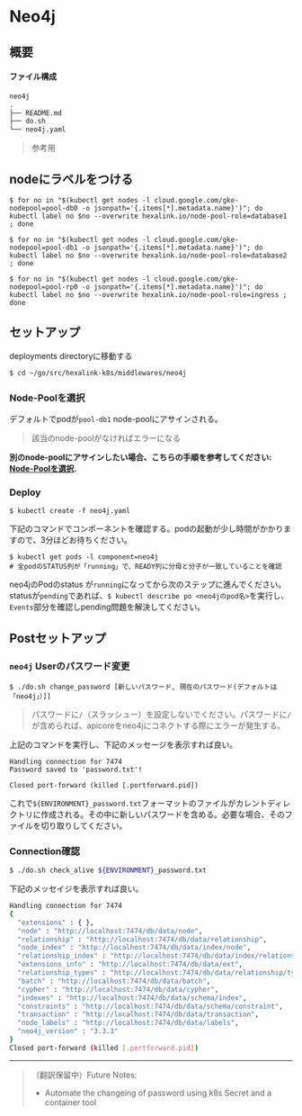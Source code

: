 # Neo4j

## 概要

#### ファイル構成

```bash
neo4j
.
├── README.md
├── do.sh
└── neo4j.yaml
```

> 参考用

## nodeにラベルをつける
```
$ for no in "$(kubectl get nodes -l cloud.google.com/gke-nodepool=pool-db0 -o jsonpath='{.items[*].metadata.name}')"; do kubectl label no $no --overwrite hexalink.io/node-pool-role=database1 ; done

$ for no in "$(kubectl get nodes -l cloud.google.com/gke-nodepool=pool-db1 -o jsonpath='{.items[*].metadata.name}')"; do kubectl label no $no --overwrite hexalink.io/node-pool-role=database2 ; done

$ for no in "$(kubectl get nodes -l cloud.google.com/gke-nodepool=pool-rp0 -o jsonpath='{.items[*].metadata.name}')"; do kubectl label no $no --overwrite hexalink.io/node-pool-role=ingress ; done
```



## セットアップ

deployments directoryに移動する

```bash
$ cd ~/go/src/hexalink-k8s/middlewares/neo4j
```

### Node-Poolを選択

デフォルトでpodが`pool-db1` node-poolにアサインされる。
> 該当のnode-poolがなければエラーになる

**別のnode-poolにアサインしたい場合、こちらの手順を参考してください: [Node-Poolを選択](selecting_node-pool.md).**

### Deploy

```
$ kubectl create -f neo4j.yaml
```

下記のコマンドでコンポーネントを確認する。podの起動が少し時間がかかりますので、3分ほどお待ちください。

```
$ kubectl get pods -l component=neo4j
# 全podのSTATUS列が「running」で、READY列に分母と分子が一致していることを確認

```
neo4jのPodのstatus が`running`になってから次のステップに進んでください。statusが`pending`であれば、`$ kubectl describe po <neo4jのpod名>`を実行し、`Events`部分を確認しpending問題を解決してください。


## Postセットアップ

### `neo4j` Userのパスワード変更


```
$ ./do.sh change_password [新しいパスワード, 現在のパスワード(デフォルトは「neo4j」）]]
```
>パスワードに`/`（スラッシュー）を設定しないでください。パスワードに`/`が含められば、apicoreをneo4jにコネクトする際にエラーが発生する。

上記のコマンドを実行し、下記のメッセージを表示すれば良い。

```
Handling connection for 7474
Password saved to 'password.txt'!

Closed port-forward (killed [.portforward.pid])
```

これで`${ENVIRONMENT}_password.txt`フォーマットのファイルがカレントディレクトリに作成される。その中に新しいパスワードを含める。必要な場合、そのファイルを切り取りしてください。

### Connection確認

```bash
$ ./do.sh check_alive ${ENVIRONMENT}_password.txt
```

下記のメッセイジを表示すれば良い。

```bash
Handling connection for 7474
{
  "extensions" : { },
  "node" : "http://localhost:7474/db/data/node",
  "relationship" : "http://localhost:7474/db/data/relationship",
  "node_index" : "http://localhost:7474/db/data/index/node",
  "relationship_index" : "http://localhost:7474/db/data/index/relationship",
  "extensions_info" : "http://localhost:7474/db/data/ext",
  "relationship_types" : "http://localhost:7474/db/data/relationship/types",
  "batch" : "http://localhost:7474/db/data/batch",
  "cypher" : "http://localhost:7474/db/data/cypher",
  "indexes" : "http://localhost:7474/db/data/schema/index",
  "constraints" : "http://localhost:7474/db/data/schema/constraint",
  "transaction" : "http://localhost:7474/db/data/transaction",
  "node_labels" : "http://localhost:7474/db/data/labels",
  "neo4j_version" : "3.3.3"
}
Closed port-forward (killed [.portforward.pid])
```

---

> （翻訳保留中）Future Notes:
> - Automate the changeing of password using k8s Secret and a container tool